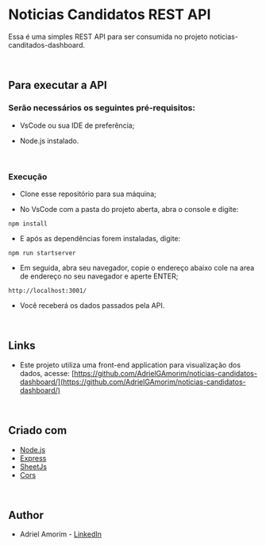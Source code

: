 # Noticias Candidatos REST API

Essa é uma simples REST API para ser consumida no projeto noticias-canditados-dashboard.

<br />

## Para executar a API

### Serão necessários os seguintes pré-requisitos:

* VsCode ou sua IDE de preferência;

* Node.js instalado.

<br />

### Execução

* Clone esse repositório para sua máquina;

* No VsCode com a pasta do projeto aberta, abra o console e digite:

```shell script
npm install
```

* E após as dependências forem instaladas, digite:

```shell script
npm run startserver
```

* Em seguida, abra seu navegador, copie o endereço abaixo cole na area de endereço no seu navegador e aperte ENTER;

```
http://localhost:3001/
```

* Você receberá os dados passados pela API.

<br />

## Links

- Este projeto utiliza uma front-end application para visualização dos dados, acesse: [https://github.com/AdrielGAmorim/noticias-candidatos-dashboard/](https://github.com/AdrielGAmorim/noticias-candidatos-dashboard/)

<br />

## Criado com

- [Node.js](https://nodejs.org/pt-br/docs/)
- [Express](https://expressjs.com/)
- [SheetJs](https://www.npmjs.com/package/xlsx/)
- [Cors](https://expressjs.com/en/resources/middleware/cors.html/)

<br />

## Author

- Adriel Amorim - [LinkedIn](https://www.linkedin.com/in/adrielamorim/)
